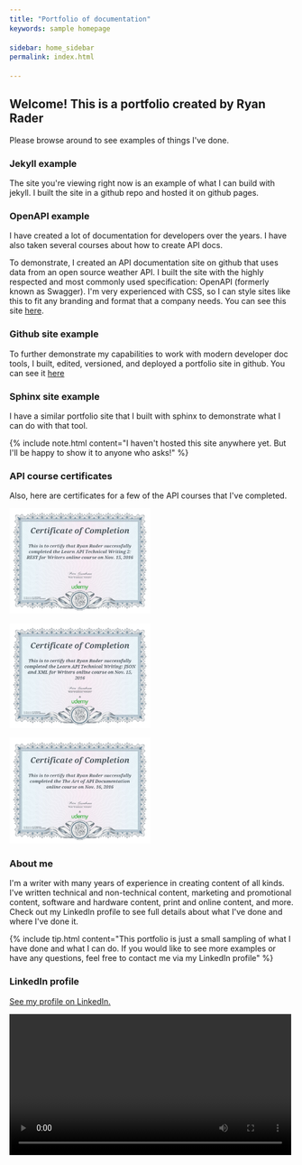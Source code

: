 ```yaml
---
title: "Portfolio of documentation"
keywords: sample homepage

sidebar: home_sidebar
permalink: index.html

---
```




## Welcome! This is a portfolio created by Ryan Rader

Please browse around to see examples of things I've done.


### Jekyll example

The site you're viewing right now is an example of what I can build with jekyll. I built the site in a github repo and hosted it on github pages. 


### OpenAPI example

I have created a lot of documentation for developers over the years. I have also taken several courses about how to create API docs.

To demonstrate, I created an API documentation site on github that uses data from an open source weather API. I built the site with the highly respected and most commonly used specification: OpenAPI (formerly known as Swagger). I'm very experienced with CSS, so I can style sites like this to fit any branding and format that a company needs. You can see this site <a href="https://lookatthem-tech.github.io/open-api-example/" target="_blank">here</a>.




### Github site example

To further demonstrate my capabilities to work with modern developer doc tools, I built, edited, versioned, and deployed a portfolio site in github. You can see it <a href="https://lookatthem-tech.github.io/portfolio005/Content/Topics/HomePgG.htm" target="_blank">here</a>


### Sphinx site example

I have a similar portfolio site that I built with sphinx to demonstrate what I can do with that tool.

{% include note.html content="I haven't hosted this site anywhere yet. But I'll be happy to show it to anyone who asks!" %}




### API course certificates

Also, here are certificates for a few of the API courses that I've completed.

<p><img src="APICert001.jpg" style="width: 250px;"/></p>
<p><img src="APICert002.jpg" style="width: 250px;"/></p>
<p><img src="APICert003.jpg" style="width: 250px;"/></p>



### About me
I'm a writer with many years of experience in creating content of all kinds. I've written technical and non-technical content, marketing and promotional content, software and hardware content, print and online content, and more. Check out my LinkedIn profile to see full details about what I've done and where I've done it.

{% include tip.html content="This portfolio is just a small sampling of what I have done and what I can do. If you would like to see more examples or have any questions, feel free to contact me via my LinkedIn profile" %}


### LinkedIn profile

<p><a href="https://www.linkedin.com/in/ryan-rader-43042910/" target="_blank">See my profile on LinkedIn.</a></p>

<video autoplay="autoplay" loop="loop" width="500" >
  <source src="/assets/images/PFDSharingShort.mp4" type="video/mp4">
  
</video>


